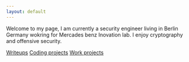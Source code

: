 ```yaml
---
layout: default
---
```

Welcome to my page, I am currently a security engineer living in Berlin Germany wokring for Mercades benz Inovation lab. I enjoy cryptography and offensive security. 

[Writeups](./another-page.html)
[Coding projects](./another-page.html)
[Work projects](./another-page.html)
